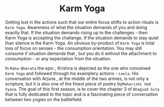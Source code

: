 <center><h1>Karm Yoga</h1></center>

Getting lost in the actions such that our entire focus shifts to action rituals is `Karm Yoga`. Awareness of what the situation demands of you and doing exactly that. If the situation demands rising up to the challenges - then Karm Yoga is accepting the challange. If the situation demands to stay quiet than silence is the Karm Yoga. An obvious by-product of `Karm Yoga` is total loss of focus on senses - the consumption orientation. You may still consume if situation demands that , but you do it without the attachment to consumption - or any expectation from the situation. 

In `Maha-Bharata` the epic ; Krishna is depicted as the one who conceived `Karm Yoga` and followed through his examplery actions - `Leela`. His conversation with Arjuna , at the middle of the two armies, is not only a scripture, but it is also one of the finest piece of poetry by`Maharishi Ved Vyasa`. The goal of this first season, is to cover the chapter 3 of `Bhagvad Gita` that is fully dedicated to the topic and is a fascinating piece of conversation between two yogies on the battlefield. 
